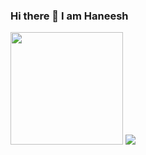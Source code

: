 ### Hi there 👋 I am Haneesh

<!--
**saihaneesh26/saihaneesh26** is a ✨ _special_ ✨ repository because its `README.md` (this file) appears on your GitHub profile.

Here are some ideas to get you started:

- 🔭 I’m currently working on ...
- 🌱 I’m currently learning ...
- 👯 I’m looking to collaborate on ...
- 🤔 I’m looking for help with ...
- 💬 Ask me about ...
- 📫 How to reach me: ...
- 😄 Pronouns: ...
- ⚡ Fun fact: ...
-->

<img height="180em" src="https://github-readme-stats.vercel.app/api?username=saihaneesh26&show_icons=true&hide_border=true&&count_private=true&include_all_commits=true" />
<img src="https://komarev.com/ghpvc/?username=saihaneesh26"/>

